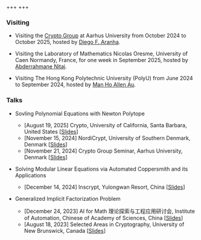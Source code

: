 +++
+++

### Visiting

- Visiting the [Crypto Group](https://www.cs.au.dk/~orlandi/cryptogroup/) at Aarhus University from October 2024 to October 2025, hosted by [Diego F. Aranha](https://dfaranha.github.io/).

- Visiting the Laboratory of Mathematics Nicolas Oresme, University of Caen Normandy, France, for one week in September 2025, hosted by [Abderrahmane Nitaj](https://nitaj.users.lmno.cnrs.fr/).

- Visiting The Hong Kong Polytechnic University (PolyU) from June 2024 to September 2024, hosted by [Man Ho Allen Au](https://web.comp.polyu.edu.hk/mhaau/).

### Talks

- Sovling Polynomial Equations with Newton Polytope
    - [August 19, 2025] Crypto, University of California, Santa Barbara, United States [[Slides](../pdf/slides/crypto25.pptx)]
    - [November 15, 2024] NordiCrypt, University of Southern Denmark, Denmark [[Slides](../pdf/slides/nordicrypt24.pdf)]
    - [November 21, 2024] Crypto Group Seminar, Aarhus University, Denmark [[Slides](../pdf/slides/seminar1121.pdf)]

- Solving Modular Linear Equations via Automated Coppersmith and its Applications
    - [December 14, 2024] Inscrypt, Yulongwan Resort, China [[Slides](../pdf/slides/inscrypt24.pdf)]

- Generalized Implicit Factorization Problem

    - [December 24, 2023] AI for Math 理论探索与工程应用研讨会, Institute of Automation, Chinese of Academy of Sciences, China [[Slides](../pdf/slides/ai4math23.pdf)]
    - [August 18, 2023] Selected Areas in Cryptography, University of New Brunswick, Canada [[Slides](../pdf/slides/sac23.pdf)]